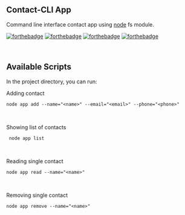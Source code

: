 ## Contact-CLI App
Command line interface contact app using [node](https://nodejs.org/en/) fs module.

[![forthebadge](https://forthebadge.com/images/badges/open-source.svg)](https://forthebadge.com)
[![forthebadge](https://forthebadge.com/images/badges/made-with-javascript.svg)](https://forthebadge.com)
[![forthebadge](https://forthebadge.com/images/badges/uses-git.svg)](https://forthebadge.com)
[![forthebadge](https://forthebadge.com/images/badges/check-it-out.svg)](https://forthebadge.com)


<br/>

## Available Scripts

In the project directory, you can run:

Adding contact

    node app add --name="<name>" --email="<email>" --phone="<phone>"

<br/>

Showing list of contacts

     node app list

<br/>

Reading single contact

    node app read --name="<name>"

<br/>

Removing single contact

    node app remove --name="<name>"

